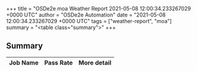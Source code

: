 +++
title = "OSDe2e moa Weather Report 2021-05-08 12:00:34.233267029 +0000 UTC"
author = "OSDe2e Automation"
date = "2021-05-08 12:00:34.233267029 +0000 UTC"
tags = ["weather-report", "moa"]
summary = "<table class=\"summary\"></table>"
+++
## Summary

| Job Name | Pass Rate | More detail |
|----------|-----------|-------------|



